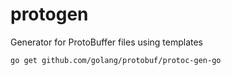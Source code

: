 # protogen
Generator for ProtoBuffer files using templates

````
go get github.com/golang/protobuf/protoc-gen-go
````